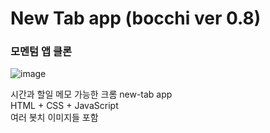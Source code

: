 <h1>New Tab app (bocchi ver 0.8) </h1>
<h3> 모멘텀 앱 클론 </h3>

![image](https://github.com/Gaeso/Chrome-new-tab-app/assets/91117162/b1ea8c90-fdb1-4684-a9ad-38a4adb0adaa)

시간과 할일 메모 가능한 크롬 new-tab app  
HTML + CSS + JavaScript  
여러 봇치 이미지들 포함

